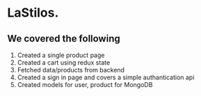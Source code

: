# LaStilos.

## We covered the following

1. Created a single product page
2. Created a cart using redux state
3. Fetched data/products from backend
4. Created a sign in page and covers a simple authantication api
5. Created models for user, product for MongoDB
